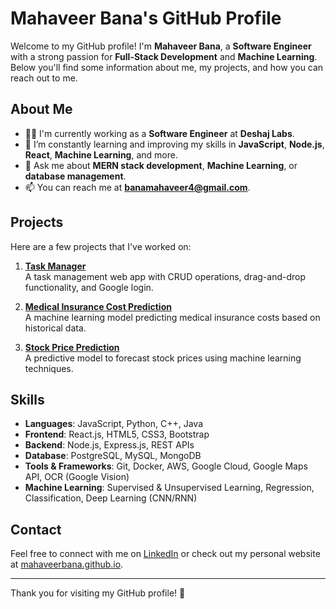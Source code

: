 # Mahaveer Bana's GitHub Profile

Welcome to my GitHub profile! I'm **Mahaveer Bana**, a **Software Engineer** with a strong passion for **Full-Stack Development** and **Machine Learning**. Below you'll find some information about me, my projects, and how you can reach out to me.

## About Me

- 👨‍💻 I'm currently working as a **Software Engineer** at **Deshaj Labs**.
- 🌱 I’m constantly learning and improving my skills in **JavaScript**, **Node.js**, **React**, **Machine Learning**, and more.
- 💬 Ask me about **MERN stack development**, **Machine Learning**, or **database management**.
- 📫 You can reach me at **banamahaveer4@gmail.com**.

## Projects

Here are a few projects that I've worked on:

1. **[Task Manager](https://github.com/mahaveerbana/task-manager)**  
   A task management web app with CRUD operations, drag-and-drop functionality, and Google login.

2. **[Medical Insurance Cost Prediction](https://github.com/mahaveerbana/Medical-Insurance-Cost-Prediction)**  
   A machine learning model predicting medical insurance costs based on historical data.

3. **[Stock Price Prediction](https://github.com/mahaveerbana/stock-price-prediction)**  
   A predictive model to forecast stock prices using machine learning techniques.

## Skills

- **Languages**: JavaScript, Python, C++, Java
- **Frontend**: React.js, HTML5, CSS3, Bootstrap
- **Backend**: Node.js, Express.js, REST APIs
- **Database**: PostgreSQL, MySQL, MongoDB
- **Tools & Frameworks**: Git, Docker, AWS, Google Cloud, Google Maps API, OCR (Google Vision)
- **Machine Learning**: Supervised & Unsupervised Learning, Regression, Classification, Deep Learning (CNN/RNN)

## Contact

Feel free to connect with me on [LinkedIn](https://www.linkedin.com/in/mvbana/) or check out my personal website at [mahaveerbana.github.io](https://mahaveerbana.github.io).

---

Thank you for visiting my GitHub profile! 🚀
